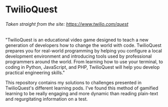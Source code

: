 # TwilioQuest

###### Taken straight from the site: https://www.twilio.com/quest 

"TwilioQuest is an educational video game designed to teach a new generation of developers how to change the world with code. TwilioQuest prepares you for real-world programming by helping you configure a local development environment and introducing tools used by professional programmers around the world. From learning how to use your terminal, to coding in Python, JavaScript, and PHP, TwilioQuest will help you develop practical engineering skills."

This repository contains my solutions to challenges presented in TwilioQuest's different learning pods. I've found this method of gamified learning to be really engaging and more dynamic than reading plain-text and regurgitating information on a test. 
